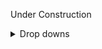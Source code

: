 Under Construction

<details>
<summary>Drop downs</summary>

| Number | Letter |
|-----:|-----------|
|     1| a         |
|     2| b         |
|     3| c         |

</details>
